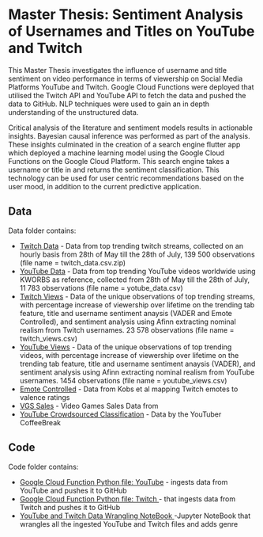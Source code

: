 # Master Thesis: Sentiment Analysis of Usernames and Titles on YouTube and Twitch

This Master Thesis investigates the influence of username and title sentiment on video performance in terms of viewership on Social Media Platforms YouTube and Twitch. Google Cloud Functions were deployed that utilised the Twitch API and YouTube API to fetch the data and pushed the data to GitHub. NLP techniques were used to gain an in depth understanding of the unstructured data.

Critical analysis of the literature and sentiment models results in actionable insights. Bayesian causal inference was performed as part of the analysis. These insights culminated in the creation of a search engine flutter app which deployed a machine learning model using the Google Cloud Functions on the Google Cloud Platform. This search engine takes a username or title in and returns the sentiment classification. This technology can be used for user centric recommendations based on the user mood, in addition to the current predictive application.

## Data
Data folder contains:
* [Twitch Data](https://github.com/JefNtungila/Sentiment-Analysis-of-Usernames-and-Titles-on-YouTube-and-Twitch/blob/main/data/twitch_data.csv.zip) - Data from top trending twitch streams, collected on an hourly basis from 28th of May till the 28th of July, 139 500 observations (file name = twitch_data.csv.zip)
* [YouTube Data](https://github.com/JefNtungila/Sentiment-Analysis-of-Usernames-and-Titles-on-YouTube-and-Twitch/blob/main/data/youtube_data.csv) - Data from top trending YouTube videos worldwide using KWORBS as reference, collected from 28th of May till the 28th of July, 11 783 observations (file name = yotube_data.csv)
* [Twitch Views](https://github.com/JefNtungila/Sentiment-Analysis-of-Usernames-and-Titles-on-YouTube-and-Twitch/blob/main/data/twitch_views.csv) -  Data of the unique observations of top trending streams, with percentage increase of viewership over lifetime on the trending tab feature, title and username sentiment anaysis (VADER and Emote Controlled), and sentiment analysis using Afinn extracting nominal realism from Twitch usernames. 23 578 observations (file name = twitch_views.csv)
* [YouTube Views](https://github.com/JefNtungila/Sentiment-Analysis-of-Usernames-and-Titles-on-YouTube-and-Twitch/blob/main/data/youtube_views.csv) -  Data of the unique observations of top trending videos, with percentage increase of viewership over lifetime on the trending tab feature, title and username sentiment anaysis (VADER), and sentiment analysis using Afinn extracting nominal realism from YouTube usernames. 1454 observations (file name = youtube_views.csv)
* [Emote Controlled](https://github.com/JefNtungila/Sentiment-Analysis-of-Usernames-and-Titles-on-YouTube-and-Twitch/blob/main/data/emote_average) - Data from Kobs et al mapping Twitch emotes to valence ratings
* [VGS Sales](https://github.com/JefNtungila/Sentiment-Analysis-of-Usernames-and-Titles-on-YouTube-and-Twitch/blob/main/data/vgsales.csv) - Video Games Sales Data from 
* [YouTube Crowdsourced Classification](https://github.com/JefNtungila/Sentiment-Analysis-of-Usernames-and-Titles-on-YouTube-and-Twitch/blob/main/data/Trending_CrowdSourced_Classification.csv) - Data by the YouTuber CoffeeBreak
## Code

Code folder contains:
*  [Google Cloud Function Python file: YouTube](https://github.com/JefNtungila/Sentiment-Analysis-of-Usernames-and-Titles-on-YouTube-and-Twitch/blob/main/code/gcp_youtube_2_github.py) - ingests data from YouTube and pushes it to GitHub
* [Google Cloud Function Python file: Twitch ](https://github.com/JefNtungila/Sentiment-Analysis-of-Usernames-and-Titles-on-YouTube-and-Twitch/blob/main/code/gcp_twitch_2_github.py) - that ingests data from Twitch and pushes it to GitHub
* [YouTube and Twitch Data Wrangling NoteBook ](https://github.com/JefNtungila/Sentiment-Analysis-of-Usernames-and-Titles-on-YouTube-and-Twitch/blob/main/code/sentiment_analysis_of_usernames_and_titles_on_youtube_and_twitch_data_wrangling.py) -Jupyter NoteBook that wrangles all the ingested YouTube and Twitch files and adds genre


